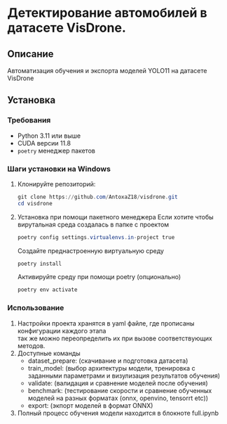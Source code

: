 # Детектирование автомобилей в датасете VisDrone.

## Описание
Автоматизация обучения и экспорта моделей YOLO11 на датасете VisDrone

## Установка

### Требования
- Python 3.11 или выше
- CUDA версии 11.8
- `poetry` менеджер пакетов

### Шаги установки на Windows
1. Клонируйте репозиторий:
   ```Powershell
   git clone https://github.com/AntoxaZ18/visdrone.git
   cd visdrone
   ```
2. Установка при помощи пакетного менеджера
   Если хотите чтобы вирутальная среда создалась в папке с проектом
   ```Powershell
   poetry config settings.virtualenvs.in-project true
   ```
   Создайте преднастроенную виртуальную среду
   ```Powershell
   poetry install
   ```
   Активируйте среду при помощи poetry (опционально)
   ```Powershell
   poetry env activate
   ```
### Использование
  1. Настройки проекта хранятся в yaml файле, где прописаны конфигурации каждого этапа\
    так же можно переопределить их при вызове соответствующих методов.
  2. Доступные команды
     - dataset_prepare: (скачивание и подготовка датасета)
     - train_model: (выбор архитектуры модели, тренировка с заданными параметрами и визулизация результатов обучения)
     - validate: (валидация и сравнение моделей после обучения)
     - benchmark: (тестирование скорости и сравнение обученных моделей на разных форматах (onnx, openvino, tensorrt etc))
     - export: (экпорт моделей в формат ONNX)
  3. Полный процесс обучения модели находится в блокноте full.ipynb
    


  


